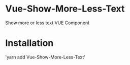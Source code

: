 # Vue-Show-More-Less-Text

Show more or less text VUE Component

# Installation

'yarn add Vue-Show-More-Less-Text'
